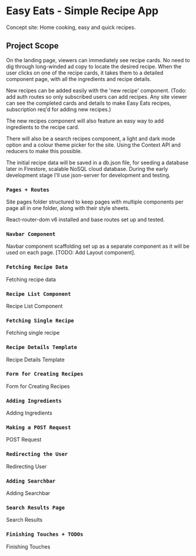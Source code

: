 # Easy Eats - Simple Recipe App

Concept site: Home cooking, easy and quick recipes.

## Project Scope

On the landing page, viewers can immediately see recipe cards. No need to dig through long-winded ad copy to locate the desired recipe. When the user clicks on one of the recipe cards, it takes them to a detailed component page, with all the ingredients and recipe details.

New recipes can be added easily with the 'new recipe' component. (Todo: add auth routes so only subscribed users can add recipes. Any site viewer can see the completed cards and details to make Easy Eats recipes, subscription req'd for adding new recipes.)

The new recipes component will also feature an easy way to add ingredients to the recipe card.

There will also be a search recipes component, a light and dark mode option and a colour theme picker for the site. Using the Context API and reducers to make this possible.

The initial recipe data will be saved in a db.json file, for seeding a database later in Firestore, scalable NoSQL cloud database. During the early development stage I'll use json-server for development and testing.

### `Pages + Routes`

Site pages folder structured to keep pages with multiple components per page all in one folder, along with their style sheets.

React-router-dom v6 installed and base routes set up and tested.

### `Navbar Component`

Navbar component scaffolding set up as a separate component as it will be used on each page. [TODO: Add Layout component].

### `Fetching Recipe Data`

Fetching recipe data

### `Recipe List Component`

Recipe List Component

### `Fetching Single Recipe`

Fetching single recipe

### `Recipe Details Template`

Recipe Details Template

### `Form for Creating Recipes`

Form for Creating Recipes

### `Adding Ingredients`

Adding Ingredients

### `Making a POST Request`

POST Request

### `Redirecting the User`

Redirecting User

### `Adding Searchbar`

Adding Searchbar

### `Search Results Page`

Search Results

### `Finishing Touches + TODOs`

Finishing Touches

